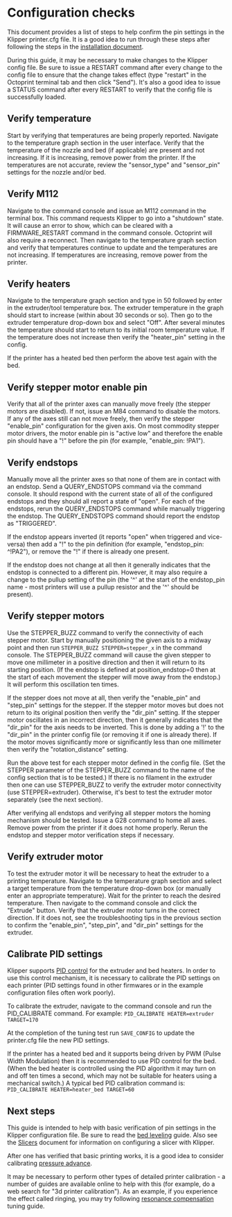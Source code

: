 # Configuration checks

This document provides a list of steps to help confirm the pin
settings in the Klipper printer.cfg file.  It is a good idea to run
through these steps after following the steps in the
[installation document](Installation.md).

During this guide, it may be necessary to make changes to the Klipper
config file. Be sure to issue a RESTART command after every change to
the config file to ensure that the change takes effect (type "restart"
in the Octoprint terminal tab and then click "Send"). It's also a good
idea to issue a STATUS command after every RESTART to verify that the
config file is successfully loaded.

## Verify temperature

Start by verifying that temperatures are being properly reported.
Navigate to the temperature graph section in the user interface.
Verify that the temperature of the nozzle and bed (if applicable) are
present and not increasing. If it is increasing, remove power from the
printer. If the temperatures are not accurate, review the
"sensor_type" and "sensor_pin" settings for the nozzle and/or bed.

## Verify M112

Navigate to the command console and issue an M112
command in the terminal box. This command requests Klipper to go into a
"shutdown" state. It will cause an error to show,
which can be cleared with a FIRMWARE_RESTART command in the
command console. Octoprint will also require a reconnect. Then navigate
to the temperature graph section and verify that temperatures continue
to update and the temperatures are not increasing.
If temperatures are increasing, remove power from the printer.

## Verify heaters

Navigate to the temperature graph section and type in 50 followed by
enter in the extruder/tool temperature box.
The extruder temperature in the graph should start to increase
(within about 30 seconds or so). Then go to the extruder temperature
drop-down box and select "Off". After several minutes the temperature
should start to return to its initial room temperature value. If the
temperature does not increase then verify the "heater_pin" setting
in the config.

If the printer has a heated bed then perform the above test again with
the bed.

## Verify stepper motor enable pin

Verify that all of the printer axes can manually move freely (the
stepper motors are disabled). If not, issue an M84 command to disable
the motors. If any of the axes still can not move freely, then verify
the stepper "enable_pin" configuration for the given axis. On most
commodity stepper motor drivers, the motor enable pin is "active low"
and therefore the enable pin should have a "!" before the pin (for
example, "enable_pin: !PA1").

## Verify endstops

Manually move all the printer axes so that none of them are in contact
with an endstop. Send a QUERY_ENDSTOPS command via the command console.
It should respond with the current state of all of the configured endstops
and they should all report a state of "open". For each of the endstops,
rerun the QUERY_ENDSTOPS command while manually triggering the endstop.
The QUERY_ENDSTOPS command should report the endstop as "TRIGGERED".

If the endstop appears inverted (it reports "open" when triggered and
vice-versa) then add a "!" to the pin definition (for example,
"endstop_pin: ^!PA2"), or remove the "!" if there is already one
present.

If the endstop does not change at all then it generally indicates that
the endstop is connected to a different pin. However, it may also
require a change to the pullup setting of the pin (the '^' at the
start of the endstop_pin name - most printers will use a pullup
resistor and the '^' should be present).

## Verify stepper motors

Use the STEPPER_BUZZ command to verify the connectivity of each
stepper motor. Start by manually positioning the given axis to a
midway point and then run `STEPPER_BUZZ STEPPER=stepper_x` in the
command console. The STEPPER_BUZZ command will cause the given
stepper to move one millimeter in a positive direction and then it
will return to its starting position. (If the endstop is defined at
position_endstop=0 then at the start of each movement the stepper
will move away from the endstop.) It will perform this oscillation
ten times.

If the stepper does not move at all, then verify the "enable_pin" and
"step_pin" settings for the stepper. If the stepper motor moves but
does not return to its original position then verify the "dir_pin"
setting. If the stepper motor oscillates in an incorrect direction,
then it generally indicates that the "dir_pin" for the axis needs to
be inverted. This is done by adding a '!' to the "dir_pin" in the
printer config file (or removing it if one is already there). If the
motor moves significantly more or significantly less than one
millimeter then verify the "rotation_distance" setting.

Run the above test for each stepper motor defined in the config
file. (Set the STEPPER parameter of the STEPPER_BUZZ command to the
name of the config section that is to be tested.) If there is no
filament in the extruder then one can use STEPPER_BUZZ to verify the
extruder motor connectivity (use STEPPER=extruder). Otherwise, it's
best to test the extruder motor separately (see the next section).

After verifying all endstops and verifying all stepper motors the
homing mechanism should be tested. Issue a G28 command to home all
axes.  Remove power from the printer if it does not home properly.
Rerun the endstop and stepper motor verification steps if necessary.

## Verify extruder motor

To test the extruder motor it will be necessary to heat the extruder
to a printing temperature. Navigate to the temperature graph section
and select a target temperature from the temperature drop-down box (or
manually enter an appropriate temperature). Wait for the printer to
reach the desired temperature. Then navigate to the command console and
click the "Extrude" button. Verify that the extruder motor
turns in the correct direction. If it does not, see the
troubleshooting tips in the previous section to confirm the
"enable_pin", "step_pin", and "dir_pin" settings for the extruder.

## Calibrate PID settings

Klipper supports
[PID control](https://en.wikipedia.org/wiki/PID_controller) for the
extruder and bed heaters. In order to use this control mechanism, it is
necessary to calibrate the PID settings on each printer (PID settings
found in other firmwares or in the example configuration files often
work poorly).

To calibrate the extruder, navigate to the command console
and run the PID_CALIBRATE command. For example: `PID_CALIBRATE
HEATER=extruder TARGET=170`

At the completion of the tuning test run `SAVE_CONFIG` to update the
printer.cfg file the new PID settings.

If the printer has a heated bed and it supports being driven by PWM
(Pulse Width Modulation) then it is recommended to use PID control for
the bed. (When the bed heater is controlled using the PID algorithm it
may turn on and off ten times a second, which may not be suitable for
heaters using a mechanical switch.) A typical bed PID calibration
command is: `PID_CALIBRATE HEATER=heater_bed TARGET=60`

## Next steps

This guide is intended to help with basic verification of pin settings
in the Klipper configuration file. Be sure to read the
[bed leveling](Bed_Level.md) guide. Also see the [Slicers](Slicers.md)
document for information on configuring a slicer with Klipper.

After one has verified that basic printing works, it is a good idea to
consider calibrating [pressure advance](Pressure_Advance.md).

It may be necessary to perform other types of detailed printer
calibration - a number of guides are available online to help with
this (for example, do a web search for "3d printer calibration").
As an example, if you experience the effect called ringing,
you may try following [resonance compensation](Resonance_Compensation.md)
tuning guide.
